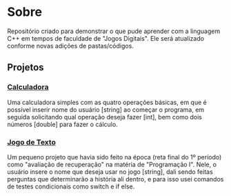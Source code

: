 # Sobre

Repositório criado para demonstrar o que pude aprender com a linguagem C++ em tempos de faculdade de "Jogos Digitais".
Ele será atualizado conforme novas adições de pastas/códigos.

## Projetos

### [Calculadora](/Calculadora)
Uma calculadora simples com as quatro operações básicas, em que é possível inserir nome do usuário [string] ao começar o programa, em seguida solicitando qual operação deseja fazer [int], bem como dois números [double] para fazer o cálculo.

### [Jogo de Texto](/GameTextBased/)
Um pequeno projeto que havia sido feito na época (reta final do 1º período) como "avaliação de recuperação" na matéria de "Programação I".
Nele, o usuário insere o nome que deseja usar no jogo [string], dali sendo feitas perguntas que determinarão a história ali dentro, e para isso usei comandos de testes condicionais como switch e if else.